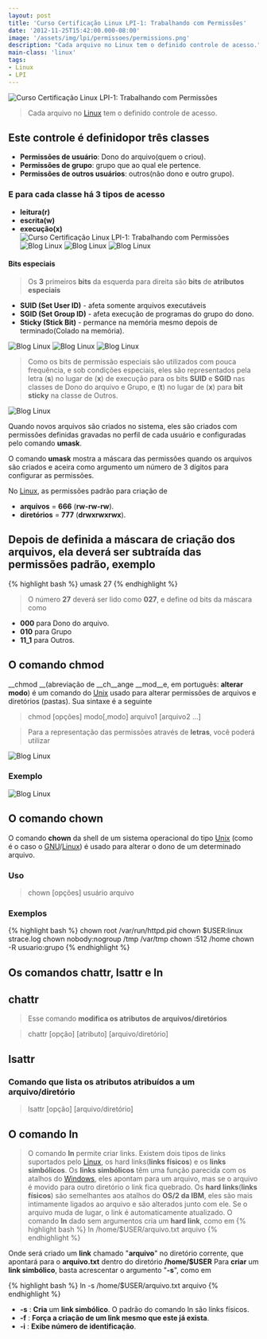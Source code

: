 ```yaml
---
layout: post
title: 'Curso Certificação Linux LPI-1: Trabalhando com Permissões'
date: '2012-11-25T15:42:00.000-08:00'
image: '/assets/img/lpi/permissoes/permissions.png'
description: "Cada arquivo no Linux tem o definido controle de acesso."
main-class: 'linux'
tags:
- Linux
- LPI
---
```


![Curso Certificação Linux LPI-1: Trabalhando com Permissões](/assets/img/lpi/permissoes/permissions.png "Curso Certificação Linux LPI-1: Trabalhando com Permissões")

> Cada arquivo no [Linux](http://www.terminalroot.com.br/tags#linux) tem o definido controle de acesso.

## Este controle é definidopor três classes

* __Permissões de usuário__: Dono do arquivo(quem o criou).
* __Permissões de grupo__: grupo que ao qual ele pertence.
* __Permissões de outros usuários__: outros(não dono e outro grupo).

### E para cada classe há 3 tipos de acesso

* __leitura(r)__
* __escrita(w)__
* __execução(x)__
![Curso Certificação Linux LPI-1: Trabalhando com Permissões](/assets/img/lpi/permissoes/15659.gif "Curso Certificação Linux LPI-1: Trabalhando com Permissões")
![Blog Linux](/assets/img/lpi/permissoes/1.png "Blog Linux")
![Blog Linux](/assets/img/lpi/permissoes/2.png "Blog Linux")
![Blog Linux](/assets/img/lpi/permissoes/3.png "Blog Linux")

#### Bits especiais

> Os __3__ primeiros __bits__ da esquerda para direita são __bits__ de __atributos especiais__

* __SUID (Set User ID)__ - afeta somente arquivos executáveis
* __SGID (Set Group ID)__ - afeta execução de programas do grupo do dono.
* __Sticky (Stick Bit)__ - permance na memória mesmo depois de terminado(Colado na memória).

![Blog Linux](/assets/img/lpi/permissoes/4.png "Blog Linux") 
![Blog Linux](/assets/img/lpi/permissoes/5.png "Blog Linux")
![Blog Linux](/assets/img/lpi/permissoes/6.png "Blog Linux")

> Como os bits de permissão especiais são utilizados com pouca frequência, e sob condições especiais, eles são representados pela letra (__s__) no lugar de (__x__) de execução para os bits __SUID__ e __SGID__ nas classes de Dono do arquivo e Grupo, e (__t__) no lugar de (__x__) para __bit sticky__ na classe de Outros.

![Blog Linux](/assets/img/lpi/permissoes/7.png "Blog Linux")

Quando novos arquivos são criados no sistema, eles são criados com permissões definidas gravadas no perfil de cada usuário e configuradas pelo comando __umask__.

O comando __umask__ mostra a máscara das permissões quando os arquivos são criados e aceira como argumento um número de 3 dígitos para configurar as permissões.

No [Linux](http://www.terminalroot.com.br/tags#linux), as permissões padrão para criação de

* __arquivos__ = __666__ (__rw-rw-rw__).
* __diretórios__ = __777__ (__drwxrwxrwx__).

## Depois de definida a máscara de criação dos arquivos, ela deverá ser subtraída das permissões padrão, exemplo

{% highlight bash %}
umask 27
{% endhighlight %}

> O número __27__ deverá ser lido como __027__, e define od bits da máscara como

* __000__ para Dono do arquivo.
* __010__ para Grupo
* __11_1__ para Outros.

## O comando chmod

__chmod __(abreviação de __ch__ange __mod__e, em português: __alterar modo__) é um comando do [Unix](https://cse.google.com.br/cse/publicurl?cx=004473188612396442360:qs2ekmnkweq&q=unix) usado para alterar permissões de arquivos e diretórios (pastas). Sua sintaxe é a seguinte

> chmod [opções] modo[,modo] arquivo1 [arquivo2 ...]


> Para a representação das permissões através de __letras__, você poderá utilizar

![Blog Linux](/assets/img/lpi/permissoes/9.png "Blog Linux")

### Exemplo

![Blog Linux](/assets/img/lpi/permissoes/10.png "Blog Linux")

## O comando chown

O comando __chown__ da shell de um sistema operacional do tipo [Unix](http://www.terminalroot.com.br/tags#unix) (como é o caso o [GNU](http://www.terminalroot.com.br/tags#gnu)/[Linux](http://www.terminalroot.com.br/tags#linux)) é usado para alterar o dono de um determinado arquivo.

### Uso

> chown [opções] usuário arquivo

### Exemplos

{% highlight bash %}
chown root /var/run/httpd.pid
chown $USER:linux strace.log
chown nobody:nogroup /tmp /var/tmp
chown :512 /home
chown -R usuario:grupo
{% endhighlight %}

## Os comandos chattr, lsattr e ln

## chattr

> Esse comando __modifica os atributos de arquivos/diretórios__

> chattr [opção] [atributo] [arquivo/diretório]

## lsattr

### Comando que lista os atributos atribuídos a um arquivo/diretório

> lsattr [opção] [arquivo/diretório]

## O comando ln

> O comando __ln__ permite criar links. Existem dois tipos de links suportados pelo [Linux](http://www.terminalroot.com.br/tags#linux), os hard links(__links físicos__) e os __links simbólicos__. Os __links simbólicos__ têm uma função parecida com os atalhos do [Windows](https://cse.google.com.br/cse/publicurl?cx=004473188612396442360:qs2ekmnkweq&q=Windows), eles apontam para um arquivo, mas se o arquivo é movido para outro diretório o link fica quebrado. Os __hard links__(__links físicos__) são semelhantes aos atalhos do __OS/2 da IBM__, eles são mais intimamente ligados ao arquivo e são alterados junto com ele. Se o arquivo muda de lugar, o link é automaticamente atualizado.
O comando __ln__ dado sem argumentos cria um __hard link__, como em
{% highlight bash %}
ln /home/$USER/arquivo.txt arquivo
{% endhighlight %}

Onde será criado um __link__ chamado "__arquivo__" no diretório corrente, que apontará para o __arquivo.txt__ dentro do diretório __/home/$USER__
Para __criar__ um __link simbólico__, basta acrescentar o argumento "__-s__", como em

{% highlight bash %}
ln -s /home/$USER/arquivo.txt arquivo
{% endhighlight %}


* __-s__ : __Cria__ um __link simbólico__. O padrão do comando ln são links físicos.
* __-f__ : __Força a criação de um link mesmo que este já exista__.
* __-i__ : __Exibe número de identificação__.

